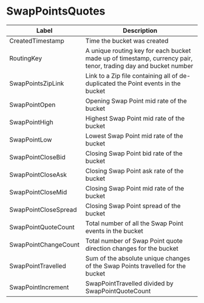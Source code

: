 # SwapPointsQuotes

| Label | Description |
| --- | --- |
| CreatedTimestamp | Time the bucket was created |
| RoutingKey | A unique routing key for each bucket made up of timestamp, currency pair, tenor, trading day and bucket number |
| SwapPointsZipLink | Link to a Zip file containing all of de-duplicated the Point events in the bucket |
| SwapPointOpen | Opening Swap Point mid rate of the bucket |
| SwapPointHigh | Highest Swap Point mid rate of the bucket |
| SwapPointLow | Lowest Swap Point mid rate of the bucket |
| SwapPointCloseBid | Closing Swap Point bid rate of the bucket |
| SwapPointCloseAsk | Closing Swap Point ask rate of the bucket |
| SwapPointCloseMid | Closing Swap Point mid rate of the bucket |
| SwapPointCloseSpread | Closing Swap Point spread of the bucket |
| SwapPointQuoteCount | Total number of all the Swap Point events in the bucket |
| SwapPointChangeCount | Total number of Swap Point quote direction changes for the bucket |
| SwapPointTravelled | Sum of the absolute unique changes of the Swap Points travelled for the bucket |
| SwapPointIncrement | SwapPointTravelled divided by SwapPointQuoteCount |


